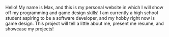Hello! My name is Max, and this is my personal website in which I will show off
my programming and game design skills! I am currently a high school student
aspiring to be a software developer, and my hobby right now is game design. This
project will tell a little about me, present me resume, and showcase my
projects!